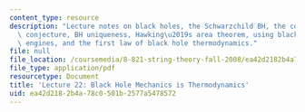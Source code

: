 ```yaml
---
content_type: resource
description: "Lecture notes on black holes, the Schwarzchild BH, the cosmic censorship\
  \ conjecture, BH uniqueness, Hawking\u2019s area theorem, using black holes to make\
  \ engines, and the first law of black hole thermodynamics."
file: null
file_location: /coursemedia/8-821-string-theory-fall-2008/ea42d2182b4a78c0501b2577a5478572_lecture22.pdf
file_type: application/pdf
resourcetype: Document
title: 'Lecture 22: Black Hole Mechanics is Thermodynamics'
uid: ea42d218-2b4a-78c0-501b-2577a5478572
---
```

